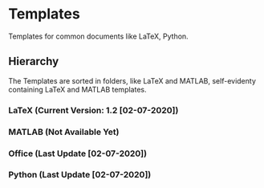 # Templates
Templates for common documents like LaTeX, Python.

## Hierarchy
The Templates are sorted in folders, like LaTeX and MATLAB, self-evidenty containing LaTeX and MATLAB templates.

### LaTeX (Current Version: 1.2 [02-07-2020])

### MATLAB (Not Available Yet)

### Office (Last Update [02-07-2020])

### Python (Last Update [02-07-2020])


